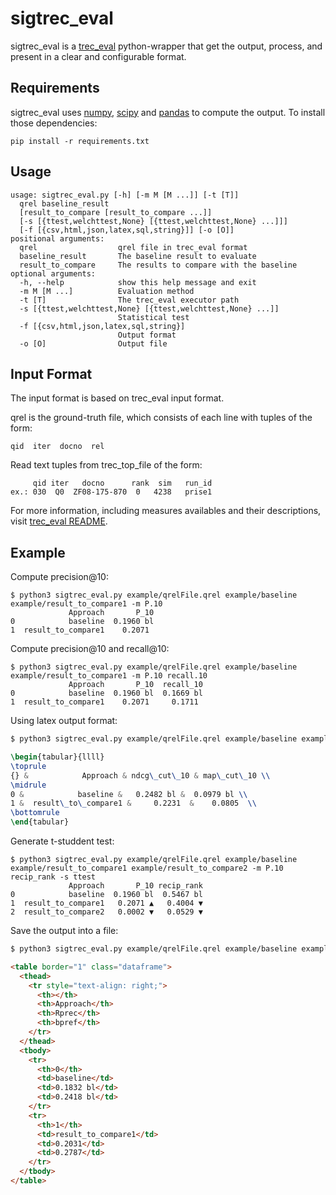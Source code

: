 # sigtrec_eval
sigtrec_eval is a [trec_eval](http://trec.nist.gov/trec_eval/) python-wrapper that get the output, process, and present in a clear and configurable format.

Requirements
------------
sigtrec_eval uses [numpy](http://www.numpy.org/), [scipy](https://www.scipy.org/) and [pandas](http://pandas.pydata.org/) to compute the output. To install those dependencies:
```
pip install -r requirements.txt
```

Usage
------------
```
usage: sigtrec_eval.py [-h] [-m M [M ...]] [-t [T]]
  qrel baseline_result
  [result_to_compare [result_to_compare ...]]
  [-s [{ttest,welchttest,None} [{ttest,welchttest,None} ...]]]
  [-f [{csv,html,json,latex,sql,string}]] [-o [O]]
positional arguments:
  qrel                  qrel file in trec_eval format
  baseline_result       The baseline result to evaluate
  result_to_compare     The results to compare with the baseline
optional arguments:
  -h, --help            show this help message and exit
  -m M [M ...]          Evaluation method
  -t [T]                The trec_eval executor path
  -s [{ttest,welchttest,None} [{ttest,welchttest,None} ...]]
                        Statistical test
  -f [{csv,html,json,latex,sql,string}]
                        Output format
  -o [O]                Output file
```
Input Format
------------
The input format is based on trec_eval input format.

qrel is the ground-truth file, which consists of each line with tuples of the form:

``qid  iter  docno  rel``

Read text tuples from trec_top_file of the form:
```
     qid iter   docno      rank  sim   run_id
ex.: 030  Q0  ZF08-175-870  0   4238   prise1
```

For more information, including measures availables and their descriptions, visit [trec_eval README](http://www-nlpir.nist.gov/projects/t01v/trecvid.tools/trec_eval_video/A.README).

Example
------------

Compute precision@10:
```
$ python3 sigtrec_eval.py example/qrelFile.qrel example/baseline example/result_to_compare1 -m P.10
             Approach       P_10
0            baseline  0.1960 bl
1  result_to_compare1    0.2071
```

Compute precision@10 and recall@10:
```
$ python3 sigtrec_eval.py example/qrelFile.qrel example/baseline example/result_to_compare1 -m P.10 recall.10
             Approach       P_10  recall_10
0            baseline  0.1960 bl  0.1669 bl
1  result_to_compare1    0.2071     0.1711
```

Using latex output format:
``` sh
$ python3 sigtrec_eval.py example/qrelFile.qrel example/baseline example/result_to_compare1 -m ndcg_cut.10 map_cut.10 -f latex
```
``` latex
\begin{tabular}{llll}
\toprule
{} &            Approach & ndcg\_cut\_10 & map\_cut\_10 \\
\midrule
0 &            baseline &   0.2482 bl &  0.0979 bl \\
1 &  result\_to\_compare1 &     0.2231  &    0.0805  \\
\bottomrule
\end{tabular}
```

Generate t-studdent test:
```
$ python3 sigtrec_eval.py example/qrelFile.qrel example/baseline example/result_to_compare1 example/result_to_compare2 -m P.10 recip_rank -s ttest
             Approach       P_10 recip_rank
0            baseline  0.1960 bl  0.5467 bl
1  result_to_compare1   0.2071 ▲   0.4004 ▼
2  result_to_compare2   0.0002 ▼   0.0529 ▼
```

Save the output into a file:
``` sh
$ python3 sigtrec_eval.py example/qrelFile.qrel example/baseline example/result_to_compare1 -m Rprec bpref -f html -o output.html
```
``` html
<table border="1" class="dataframe">
  <thead>
    <tr style="text-align: right;">
      <th></th>
      <th>Approach</th>
      <th>Rprec</th>
      <th>bpref</th>
    </tr>
  </thead>
  <tbody>
    <tr>
      <th>0</th>
      <td>baseline</td>
      <td>0.1832 bl</td>
      <td>0.2418 bl</td>
    </tr>
    <tr>
      <th>1</th>
      <td>result_to_compare1</td>
      <td>0.2031</td>
      <td>0.2787</td>
    </tr>
  </tbody>
</table>
```